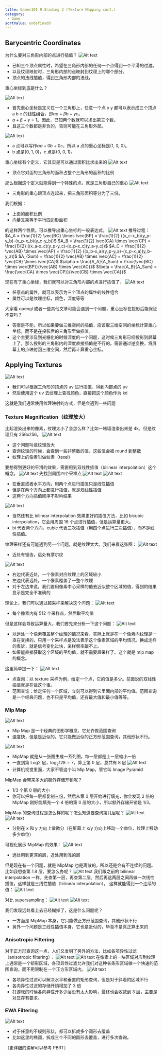 ```yaml
---
title: Games101 9.Shading 3 (Texture Mapping cont.)
category:
 - Game
sortValue: undefined0
---
```


## Barycentric Coordinates

为什么要对三角形内部的点进行插值？
![Alt text](image.png)

- 已知三个顶点属性时，希望在三角形内部的任何一个点得到一个平滑的过渡。
- 以及纹理映射时，三角形内部的点映射到纹理上的哪个部分。
- 顶点的法线插值，得到三角形内部的法线。

重心坐标到底是什么？

![Alt text](image-1.png)

- 首先重心坐标是定义在一个三角形上，任意一个点 x y 都可以表示成三个顶点 a b c 的线性组合，即$\alpha a + \beta b + \gamma c$。
- $\alpha + \beta + \gamma = 1$。因此，已知两个数就可以求出第三个数。
- 且这三个数都是非负的，否则可能在三角形外部。

![Alt text](image-2.png)

- a 点可以写作$\alpha a + 0b + 0c$，所以 a 点的重心坐标是(1, 0, 0)。
- b 点是(0, 1, 0)，c 点是(0, 0, 1)。

重心坐标有个定义，它其实是可以通过面积比求出来的
![Alt text](image-3.png)

- 顶点它对面的三角形的面积占整个三角形的面积的比例

那么根据这个定义就能得到一个特殊的点，就是三角形自己的重心
![Alt text](image-4.png)

- 三角形的重心跟顶点连起来，把三角形面积等分为了三份。

我们根据：

- 上面的面积比例
- 向量叉乘等于平行四边形面积

的这样两个性质，可以推导出重心坐标的一般表达式。
![Alt text](image-5.png)
推导过程：
$A_A = \frac{1}{2} \vec{BC} \times \vec{BP} = \frac{1}{2} ((x_c-x_b)(y_p-y_b)-(x_p-x_b)(y_c-y_b))$
$A_B = \frac{1}{2} \vec{CA} \times \vec{CP} = \frac{1}{2} ((x_a-x_c)(y_p-y_c)-(x_p-x_c)(y_a-y_c))$
$A_C = \frac{1}{2} \vec{AB} \times \vec{AP} = \frac{1}{2} ((x_b-x_a)(y_p-y_a)-(x_p-x_a)(y_b-y_a))$
$A_{Sum} = \frac{1}{2} \vec{AB} \times \vec{AC} = \frac{1}{2} \vec{CB} \times \vec{CA}$
$\alpha = \frac{A_A}{A_Sum} = \frac{\vec{BC} \times \vec{BP}}{\vec{AB} \times \vec{AC}}$
$\beta = \frac{A_B}{A_Sum} = \frac{\vec{CA} \times \vec{CP}}{\vec{CB} \times \vec{CA}}$

现在有了重心坐标，我们就可以对三角形内部的点进行插值了。
![Alt text](image-6.png)

- 任意点的属性，就可以表示为三个顶点的属性的线性组合
- 属性可以是纹理坐标，颜色，深度等等

大家看 opengl 或者一些其他文章可能会遇到一个问题，重心坐标在投影后能保证不变吗？

- 答案是不能，所以如果要做三维空间的插值，应该取三维空间的坐标计算重心坐标，而不是在投影后的三角形里做插值。
- 这个主要涉及到光栅化的时候深度的一个问题，这时候三角形已经投影到屏幕上了，那么投影的三角形内的深度直接插值是不行的。需要通过逆变换，将屏幕上的点映射回三维空间，然后再计算重心坐标。

## Applying Textures

![Alt text](image-7.png)

- 我们可以根据三角形的顶点的 uv 进行插值，得到内部点的 uv
- 然后使用这个 uv 去纹理上查找颜色，直接把这个颜色作为 kd

这就是我们通常使用纹理映射的方式，但是会遇到一些问题

### Texture Magnification（纹理放大）

比起渲染出来的像素，纹理太小了会怎么样？比如一堵墙渲染出来是 4k，但是纹理只有 256x256。
![Alt text](image-8.png)

- 这个问题叫做纹理放大
- 查询纹理的时候，会查到一些非整数的值，这些值会被 round 到整数
- 纹理上的像素叫做纹素（texel）

要想得到更好的平滑的效果，需要用到双线性插值（bilinear interpolation）这个概念。
![Alt text](image-9.png)
先找到周围四个采样点
![Alt text](image-10.png)
![Alt text](image-11.png)

- 在垂直或者水平方向，用两个点进行插值只是线性插值
- 但是在两个方向上都进行插值，就是双线性插值
- 这两个方向插值顺序不影响结果

![Alt text](image-12.png)

- 当然还有比 bilinear interpolation 效果更好的插值方法，比如 bicubic interpolation，它会用周围 16 个点进行插值，但是运算量更大。
- bi 代表两个方向，cubic 代表三次插值（用四个点进行三次插值），而不是线性插值。

纹理采样还有可能遇到另一个问题，就是纹理太大。我们来看这张图：
![Alt text](image-13.png)

- 近处有锯齿，远处有摩尔纹

![Alt text](image-14.png)

- 右边代表近处，一个像素对应纹理上的区域较小
- 左边代表远处，一个像素覆盖了一整个纹理
- 对于左边来说，我们要用像素中心采样的值去近似整个区域的值，得到的结果显示是完全不准确的

理论上，我们可以通过超采样来解决这个问题：
![Alt text](image-15.png)

- 每个像素内有 512 个采样点，然后取平均值

但是这样会导致运算量大，我们首先来分析一下这个问题：
![Alt text](image-16.png)

- 以远处一个像素覆盖整个纹理的情况来看，实际上就是在一个像素内纹理是一直在变换的，只用一个采样点是没法表示这个像素区域的平均情况。换成走样的表诉，就是信号变化过快，采样频率跟不上。
- 如果能直接获取这个区域的平均值，就不需要超采样了。这个就是 mip map 的概念。

这里简单提一下：
![Alt text](image-17.png)

- 点查询：以 texture 采样为例，给定一个点，它的值是多少。前面说的双线性插值就是在做这个事。
- 范围查询：给定任何一个区域，立刻可以得到它里面内部的平均值。范围查询是一个经典问题，也不只是平均值，还有最大值和最小值等等。

### Mip Map

![Alt text](image-18.png)

- Mip Map 是一个经典的图形学概念，它允许做范围查询
- 速度快，但是是近似的。它只能做近似的正方形范围查询，其他形状不行。

![Alt text](image-19.png)

- MipMap 就是从一张图生成一系列图，每一层都是上一层缩小一倍
- 一直到第 Log2 层，$\log_2{128} = 7$，算上第 0 层，总共有 8 层
  ![Alt text](image-20.png)
- 计算机视觉里面，大家不管这个叫 Mip Map，管它叫 Image Pyramid

MipMap 会带来多大的额外存储开销呢？

- 1/3 个第 0 层的大小
- 你可以把每一层都复制三份，然后从第 0 层开始进行填充，你会发现 3 倍的 MipMap 刚好能填充一个 4 倍的第 0 层的大小，所以额外存储开销是 1/3。

MipMap 的查询过程是怎么样的呢？怎么知道要查询第几层呢？
![Alt text](image-21.png)
![Alt text](image-22.png)

- 分别在 x 和 y 方向上做微分（在屏幕上 x/y 方向上移动一个单位，纹理上移动多少单位）

可视化展示 MipMap 的效果：
![Alt text](image-23.png)

- 远处用到更深的层，近处用到浅的层

但是现在有一个问题，就是 MipMap 也是离散的，所以还是会有不连续的问题。比如我想查第 1.8 层，要怎么办呢？
![Alt text](image-24.png)
我们跟之前的 bilinear interpolation 一样，先查第一层，再查第二层，然后再这两层之间再做一次线性插值，这样就是三线性插值（trilinear interpolation）。
这样就能得到一个连续的值：
![Alt text](image-25.png)

对比 supersampling：
![Alt text](image-26.png)
![Alt text](image-27.png)

我们发现远处看上去已经糊掉了，这是什么问题呢？

- 一方面是 MipMap 本身，它只能做正方形范围查询，其他形状不行
- 另外一个问题是三线性插值本身，它也是近似的，毕竟不是真正算出来的

### Anisotropic Filtering

对于正方形查询这一点，人们又发明了另外的方法，比如各项异性过滤（anisotropic filtering）：
![Alt text](image-28.png)
![Alt text](image-29.png)
在像素上的一块区域对应到纹理上通常是一个矩形区域，各项异性过滤允许我们对这种长条形区域做一个快速的范围查询，而不用限制在一个正方形区域内。
![Alt text](image-30.png)

- 各项异性过滤可以解决水平和垂直的矩形查询，但是对于斜着的区域不行
- 各向异性过滤的存储开销增加了 3 倍
- 打游戏的时候各向异性开多少层没有太大影响，最终也会收敛到 3 层，主要是对显存有要求。

### EWA Filtering

![Alt text](image-31.png)

- 对于任意的不规则形状，都可以拆成多个圆形去覆盖
- 比如这里的椭圆，拆成三个不同的圆形去覆盖，进行多次查询。

（更详细的讲解可以参考 PBRT）
